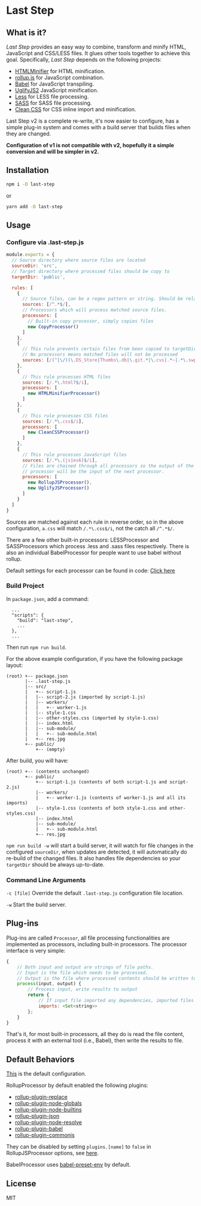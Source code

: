 # Last Step

## What is it?

*Last Step* provides an easy way to combine, transform and minify HTML, JavaScript and CSS/LESS files. It glues other tools together to achieve this goal. Specifically, *Last Step* depends on the following projects:

* [HTMLMinifier](https://github.com/kangax/html-minifier) for HTML minification.
* [rollup.js](https://rollupjs.org/) for JavaScript combination.
* [Babel](https://babeljs.io/) for JavaScript transpiling.
* [UglifyJS2](https://github.com/mishoo/UglifyJS2) JavaScript minification.
* [Less](https://github.com/less/less.js) for LESS file processing.
* [SASS](https://github.com/sass/node-sass) for SASS file processing.
* [Clean CSS](https://github.com/jakubpawlowicz/clean-css) for CSS inline import and minification.

Last Step v2 is a complete re-write, it's now easier to configure, has a simple plug-in system and comes with a build server that builds files when they are changed.

**Configuration of v1 is not compatible with v2, hopefully it a simple conversion and will be simpler in v2.**

## Installation

```bash
npm i -D last-step
```
or
```bash
yarn add -D last-step
```

## Usage

### Configure via .last-step.js

```javascript
module.exports = {
  // Source directory where source files are located
  sourceDir: 'src',
  // Target directory where processed files should be copy to
  targetDir: 'public',

  rules: [
    {
      // Source files, can be a regex pattern or string. Should be relative path in sourceDir
      sources: [/^.*$/],
      // Processors which will process matched source files.
      processors: [
        // Built-in copy processor, simply copies files
        new CopyProcessor()
      ]
    },
    {
      // This rule prevents certain files from been copied to targetDir
      // No processors means matched files will not be processed
      sources: [/(^|\/)(\.DS_Store|Thumbs\.db|\.git.*|\.cvs|.*~|.*\.swp)$/],
    },
    {
      // This rule processes HTML files
      sources: [/.*\.html?$/i],
      processors: [
        new HTMLMinifierProcessor()
      ]
    },
    {
      // This rule processes CSS files
      sources: [/.*\.css$/i],
      processors: [
        new CleanCSSProcessor()
      ]
    },
    {
      // This rule processes JavaScript files
      sources: [/.*\.(js|es6)$/i],
      // Files are chained through all processors so the output of the previous
      // processor will be the input of the next processor.
      processors: [
        new RollupJSProcessor(),
        new UglifyJSProcessor()
      ]
    }
  ]
}
```

Sources are matched against each rule in reverse order, so in the above configuration, `a.css` will match `/.*\.css$/i`, not the catch all `/^.*$/`.

There are a few other built-in processors: LESSProcessor and SASSProcessors which process .less and .sass files respectively. There is also an individual BabelProcessor for people want to use babel without rollup.

Default settings for each processor can be found in code: [Click here](src/processors)

### Build Project

In `package.json`, add a command:

```
  ...
  "scripts": {
    "build": "last-step",
    ...
  },
  ...
```

Then run `npm run build`.

For the above example configuration, if you have the following package layout:

```
(root) +-- package.json
       |-- .last-step.js
       |-- src/
       |   +-- script-1.js
       |   |-- script-2.js (imported by script-1.js)
       |   |-- workers/
       |   |   +-- worker-1.js
       |   |-- style-1.css
       |   |-- other-styles.css (imported by style-1.css)
       |   |-- index.html
       |   |-- sub-module/
       |   |   +-- sub-module.html
       |   +-- res.jpg
       +-- public/
           +-- (empty)
```

After build, you will have:

```
(root) +-- (contents unchanged)
       +-- public/
           +-- script-1.js (contents of both script-1.js and script-2.js)
           |-- workers/
           |   +-- worker-1.js (contents of worker-1.js and all its imports)
           |-- style-1.css (contents of both style-1.css and other-styles.css)
           |-- index.html
           |-- sub-module/
           |   +-- sub-module.html
           +-- res.jpg

```

`npm run build -w` will start a build server, it will watch for file changes in the configured `sourceDir`, when updates are detected, it will automatically do re-build of the changed files. It also handles file dependencies so your `targetDir` should be always up-to-date.

### Command Line Arguments

`-c [file]` Override the default `.last-step.js` configuration file location.

`-w` Start the build server.

## Plug-ins

Plug-ins are called `Processor`, all file processing functionalities are implemented as processors, including built-in processors. The processor interface is very simple:

```javascript
{
    // Both input and output are strings of file paths.
    // Input is the file which needs to be processed.
    // Output is the file where processed contents should be written to.
    process(input, output) {
        // Process input, write results to output
        return {
            // If input file imported any dependencies, imported files should be returned.
            imports: <Set<string>>
        };
    }
}
```

That's it, for most built-in processors, all they do is read the file content, process it with an external tool (i.e., Babel), then write the results to file.

## Default Behaviors

[This](src/defaults.ts) is the default configuration.

RollupProcessor by default enabled the following plugins:

* [rollup-plugin-replace](https://github.com/rollup/rollup-plugin-replace)
* [rollup-plugin-node-globals](https://github.com/calvinmetcalf/rollup-plugin-node-globals)
* [rollup-plugin-node-builtins](https://github.com/nolanlawson/rollup-pulgin-node-builtins)
* [rollup-plugin-json](https://github.com/rollup/rollup-plugin-json)
* [rollup-plugin-node-resolve](https://github.com/rollup/rollup-plugin-node-resolve)
* [rollup-plugin-babel](https://github.com/rollup/rollup-plugin-babel)
* [rollup-plugin-commonjs](https://github.com/rollup/rollup-plugin-commonjs)

They can be disabled by setting `plugins.[name]` to `false` in RollupJSProcessor options, see [here](src/processors/rollupjs.ts#L15-L23).

BabelProcessor uses [babel-preset-env](https://github.com/babel/babel-preset-env) by default.

## License

MIT
